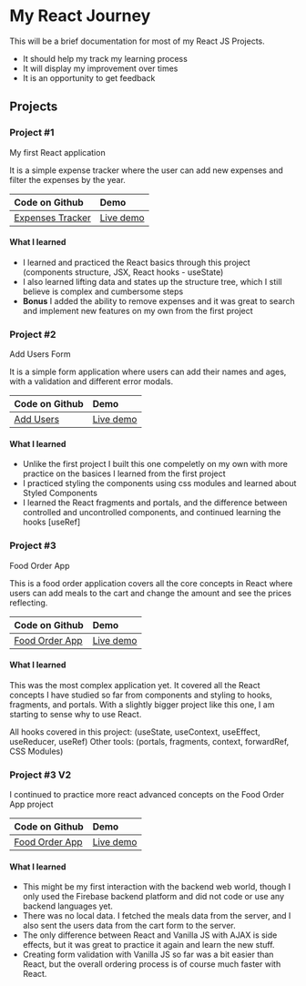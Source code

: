 # My React Journey

This will be a brief documentation for most of my React JS Projects.

- It should help my track my learning process
- It will display my improvement over times
- It is an opportunity to get feedback

## Projects

### Project #1

My first React application

It is a simple expense tracker where the user can add new expenses and filter the expenses by the year.

| Code on Github                                                  | Demo                                                    |
| :-------------------------------------------------------------- | :------------------------------------------------------ |
| [Expenses Tracker](https://github.com/abdo-kotb/my-react-journey/tree/main/expenses-tracker) | [Live demo](https://react-expensestracker.netlify.app/) |

#### What I learned

- I learned and practiced the React basics through this project (components structure, JSX, React hooks - useState)
- I also learned lifting data and states up the structure tree, which I still believe is complex and cumbersome steps
- **Bonus** I added the ability to remove expenses and it was great to search and implement new features on my own from the first project

### Project #2

Add Users Form

It is a simple form application where users can add their names and ages, with a validation and different error modals.

| Code on Github                                                  | Demo                                                    |
| :-------------------------------------------------------------- | :------------------------------------------------------ |
| [Add Users](https://github.com/abdo-kotb/my-react-journey/tree/main/add-users) | [Live demo](https://addusers-react.netlify.app) |

#### What I learned

- Unlike the first project I built this one compeletly on my own with more practice on the basices I learned from the first project
- I practiced styling the components using css modules and learned about Styled Components
- I learned the React fragments and portals, and the difference between controlled and uncontrolled components, and continued learning the hooks [useRef]

### Project #3

Food Order App

This is a food order application covers all the core concepts in React where users can add meals to the cart and change the amount and see the prices reflecting.

| Code on Github                                                  | Demo                                                    |
| :-------------------------------------------------------------- | :------------------------------------------------------ |
| [Food Order App](https://github.com/abdo-kotb/food-order-app) | [Live demo](https://mealsreact.netlify.app/) |

#### What I learned

This was the most complex application yet.
It covered all the React concepts I have studied so far from components and styling to hooks, fragments, and portals.
With a slightly bigger project like this one, I am starting to sense why to use React.

All hooks covered in this project: (useState, useContext, useEffect, useReducer, useRef)
Other tools: (portals, fragments, context, forwardRef, CSS Modules)

### Project #3 V2

I continued to practice more react advanced concepts on the Food Order App project

| Code on Github                                                  | Demo                                                    |
| :-------------------------------------------------------------- | :------------------------------------------------------ |
| [Food Order App](https://github.com/abdo-kotb/food-order-app) | [Live demo](https://mealsreact.netlify.app/) |

#### What I learned

- This might be my first interaction with the backend web world, though I only used the Firebase backend platform and did not code or use any backend languages yet.
- There was no local data. I fetched the meals data from the server, and I also sent the users data from the cart form to the server.
- The only difference between React and Vanilla JS with AJAX is side effects, but it was great to practice it again and learn the new stuff.
- Creating form validation with Vanilla JS so far was a bit easier than React, but the overall ordering process is of course much faster with React.
